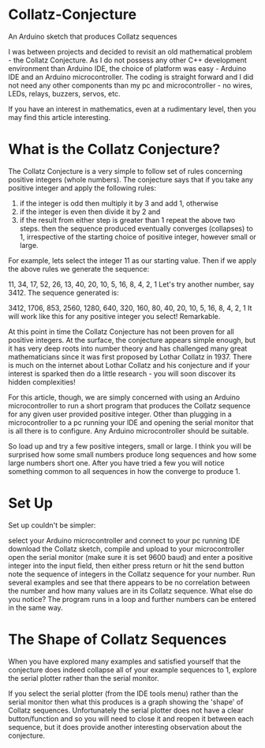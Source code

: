 # Collatz-Conjecture
An Arduino sketch that produces Collatz sequences

I was between projects and decided to revisit an old mathematical problem - the Collatz Conjecture. As I do not possess any other C++ development environment than Arduino IDE, the choice of platform was easy - Arduino IDE and an Arduino microcontroller. The coding is straight forward and I did not need any other components than my pc and microcontroller - no wires, LEDs, relays, buzzers, servos, etc.

If you have an interest in mathematics, even at a rudimentary level, then you may find this article interesting.

# What is the Collatz Conjecture?
The Collatz Conjecture is a very simple to follow set of rules concerning positive integers (whole numbers). The conjecture says that if you take any positive integer and apply the following rules:

1. if the integer is odd then multiply it by 3 and add 1, otherwise
2. if the integer is even then divide it by 2 and
3. if the result from either step is greater than 1 repeat the above two steps.
then the sequence produced eventually converges (collapses) to 1, irrespective of the starting choice of positive integer, however small or large.

For example, lets select the integer 11 as our starting value. Then if we apply the above rules we generate the sequence:

11, 34, 17, 52, 26, 13, 40, 20, 10, 5, 16, 8, 4, 2, 1
Let's try another number, say 3412. The sequence generated is:

3412, 1706, 853, 2560, 1280, 640, 320, 160, 80, 40, 20, 10, 5, 16, 8, 4, 2, 1
It will work like this for any positive integer you select! Remarkable.

At this point in time the Collatz Conjecture has not been proven for all positive integers. At the surface, the conjecture appears simple enough, but it has very deep roots into number theory and has challenged many great mathematicians since it was first proposed by Lothar Collatz in 1937. There is much on the internet about Lothar Collatz and his conjecture and if your interest is sparked then do a little research - you will soon discover its hidden complexities!

For this article, though, we are simply concerned with using an Arduino microcontroller to run a short program that produces the Collatz sequence for any given user provided positive integer. Other than plugging in a microcontroller to a pc running your IDE and opening the serial monitor that is all there is to configure. Any Arduino microcontroller should be suitable.

So load up and try a few positive integers, small or large. I think you will be surprised how some small numbers produce long sequences and how some large numbers short one. After you have tried a few you will notice something common to all sequences in how the converge to produce 1.

# Set Up
Set up couldn't be simpler:

select your Arduino microcontroller and connect to your pc running IDE
download the Collatz sketch, compile and upload to your microcontroller
open the serial monitor (make sure it is set 9600 baud) and enter a positive integer into the input field, then either press return or hit the send button
note the sequence of integers in the Collatz sequence for your number. Run several examples and see that there appears to be no correlation between the number and how many values are in its Collatz sequence. What else do you notice?
The program runs in a loop and further numbers can be entered in the same way.

# The Shape of Collatz Sequences
When you have explored many examples and satisfied yourself that the conjecture does indeed collapse all of your example sequences to 1, explore the serial plotter rather than the serial monitor.

If you select the serial plotter (from the IDE tools menu) rather than the serial monitor then what this produces is a graph showing the 'shape' of Collatz sequences. Unfortunately the serial plotter does not have a clear button/function and so you will need to close it and reopen it between each sequence, but it does provide another interesting observation about the conjecture.

